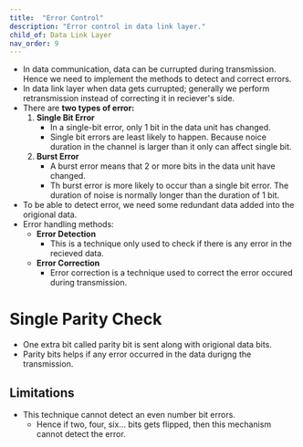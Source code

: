 ```yaml
---
title:  "Error Control"
description: "Error control in data link layer."
child_of: Data Link Layer
nav_order: 9
---
```


- In data communication, data can be currupted during transmission. Hence we need to implement the methods to detect and correct errors.
- In data link layer when data gets currupted; generally we perform retransmission instead of correcting it in reciever's side.
- There are **two types of error:**
    1. **Single Bit Error**
        - In a single-bit error, only 1 bit in the data unit has changed.
        - Single bit errors are least likely to happen. Because noice duration in the channel is larger than it only can affect single bit.
    2. **Burst Error**
        - A burst error means that 2 or more bits in the data unit have changed.
        - Th burst error is more likely to occur than a single bit error. The duration of noise is normally longer than the duration of 1 bit.    
- To be able to detect error, we need some redundant data added into the origional data.
- Error handling methods:
    - **Error Detection**
        - This is a technique only used to check if there is any error in the recieved data.
    - **Error Correction**
        - Error correction is a technique used to correct the error occured during transmission.



# Single Parity Check

- One extra bit called parity bit is sent along with origional data bits.
- Parity bits helps if any error occurred in the data durigng the transmission.

## Limitations

- This technique cannot detect an even number bit errors.
    - Hence if two, four, six... bits gets flipped, then this mechanism cannot detect the error.